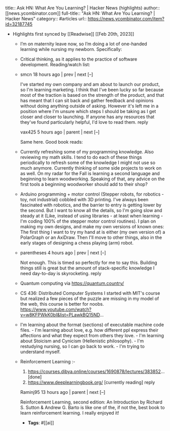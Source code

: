 title:: Ask HN: What Are You Learning? | Hacker News (highlights)
author:: [[news.ycombinator.com]]
full-title:: "Ask HN: What Are You Learning? | Hacker News"
category:: #articles
url:: https://news.ycombinator.com/item?id=32187745

- Highlights first synced by [[Readwise]] [[Feb 20th, 2023]]
	- I’m on maternity leave now, so I’m doing a lot of one-handed learning while nursing my newborn. Specifically:
	- Critical thinking, as it applies to the practice of software development.
	  Reading/watch list:
	- smcn 18 hours ago | prev | next [–]
	  
	  I've started my own company and am about to launch our product, so I'm learning marketing.
	  I think that I've been lucky so far because most of the traction is based on the strength of the product, and that has meant that I can sit back and gather feedback and opinions without doing anything outside of asking. However it's left me in a position where I'm unsure which steps I should be taking as I get closer and closer to launching.
	  If anyone has any resources that they've found particularly helpful, I'd love to read them.
	  reply
	  
	  vax425 5 hours ago | parent | next [–]
	  
	  Same here.
	  Good book reads:
	- Currently refreshing some of my programming knowledge. Also reviewing my math skills. I tend to do each of these things periodically to refresh some of the knowledge I might not use so much anymore. Currently thinking of some side projects to work on as well.
	  On my radar for the Fall is learning a second language and beginning to learn woodworking. Speaking of that, any advice on the first tools a beginning woodworker should add to their shop?
	- Arduino programming + motor control (Stepper robots, for robotics - toy, not industrial) cobbled with 3D printing.
	  I've always been fascinated with robotics, and the barrier to entry is getting lower by the second.
	  But I want to know all the details, so I'm going slow and steady at it (Like, instead of using libraries - at least when learning - I'm coding 100% of the stepper motor control routines).
	  I plan on making my own designs, and make my own versions of known ones: The first thing I want to try my hand at is either (my own version of) a PolarGraph or an AxiDraw.
	  Then I'll move to other things, also in the early stages of designing a chess playing (arm) robot.
	- parentheses 4 hours ago | prev | next [–]
	  
	  Not enough.
	  This is timed so perfectly for me to say this. Building things still is great but the amount of stack-specific knowledge I need day-to-day is skyrocketing.
	  reply
	- Quantum computing via https://quantum.country/
	- CS 436: Distributed Computer Systems I started with MIT's course but realized a few pieces of the puzzle are missing in my model of the web, this course is better for noobs.
	  https://www.youtube.com/watch?v=w8KFPWkK0bI&list=PLawkBQ15ND...
	- I'm learning about the format (sections) of executable machine code files. - I'm learning about love, e.g. how different ppl express their affections and what they expect from others they love. - I'm learning about Stoicism and Cynicism (Hellenistic philosophy). - I'm restudying nursing, so I can go back to work. - I'm trying to understand myself.
	- Reinforcement Learning :-
	  1. https://courses.dibya.online/courses/1690878/lectures/383852... [done]
	  2. https://www.deeplearningbook.org/ [currently reading]
	  reply
	  
	  Raminj95 13 hours ago | parent | next [–]
	  
	  Reinforcement Learning, second edition: An Introduction by Richard S. Sutton & Andrew G. Barto is like one of the, if not the, best book to learn reinforcement learning. I really enjoyed it!
		- **Tags**: #[[ai]]